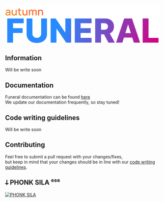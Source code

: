 <h1 align="center">
    <img src="images/logo.png">
</h1>

## Information
Will be write soon

## Documentation
Funeral documentation can be found [here](https://autumngmod.ru/funeral/docs)\
We update our documentation frequently, so stay tuned!

## Code writing guidelines
Will be write soon

## Contributing
Feel free to submit a pull request with your changes/fixes,\
but keep in mind that your changes should be in line with our [code writing guidelines](#Code-writing-guidelines).

## 𐕣 PHONK SILA ⁶⁶⁶
[![PHONK SILA](https://img.youtube.com/vi/cjAO7Y5WmwM/0.jpg)](https://www.youtube.com/watch?v=cjAO7Y5WmwM)
